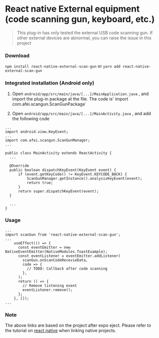 # React native External equipment (code scanning gun, keyboard, etc.)

> This plug-in has only tested the external USB code scanning gun. If other external devices are abnormal, you can raise the issue in this project

### Download

`npm install react-native-external-scan-gun`
or
`yarn add react-native-external-scan-gun`


### Integrated installation (Android only)

  1. Open `android/app/src/main/java/[...]/MainApplication.java` , and import the plug-in package at the file. The code is' import com.afei.scangun.ScanGunPackage`

  2. Open `android/app/src/main/java/[...]/MainActivity.java` , and add the following code
  ```
  ...
  import android.view.KeyEvent;
  ...
  import com.afei.scangun.ScanGunManager;
  ...

  public class MainActivity extends ReactActivity {
    ...

    @Override
    public boolean dispatchKeyEvent(KeyEvent event) {
        if (event.getKeyCode() != KeyEvent.KEYCODE_BACK) {
            ScanGunManager.getInstance().analysisKeyEvent(event);
            return true;
        }
        return super.dispatchKeyEvent(event);
    }

    ...
  }
  ```

### Usage

```
...
import scanGun from 'react-native-external-scan-gun';
...
    useEffect(() => {
      const eventEmitter = new NativeEventEmitter(NativeModules.ToastExample);
      const eventListener = eventEmitter.addListener(
        scanGun.onScanCodeRecevieData,
        code => {
          // TODO: Callback after code scanning
        },
      );
      return () => {
        // Remove listening event
        eventListener.remove();
      };
    }, []);
...
```

### Note
The above links are based on the project after expo eject. Please refer to the tutorial on [react native](https://reactnative.dev/blog/2019/07/03/version-60#native-modules-are-now-autolinked) when linking native projects.
